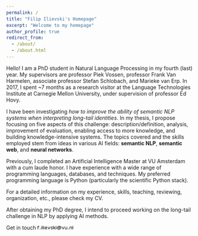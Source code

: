 ```yaml
---
permalink: /
title: "Filip Ilievski's Homepage"
excerpt: "Welcome to my homepage"
author_profile: true
redirect_from: 
  - /about/
  - /about.html
---
```


Hello! I am a PhD student in Natural Language Processing in my fourth (last) year. 
My supervisors are professor Piek Vossen, professor Frank Van Harmelen, associate professor Stefan Schlobach, and Marieke van Erp.
In 2017, I spent ~7 months as a research visitor at the Language Technologies Institute at Carnegie Mellon University, under supervision of professor Ed Hovy.

I have been investigating *how to improve the ability of semantic NLP systems when interpreting long-tail identities*. In my thesis, I propose focusing on five aspects of this challenge: description/definition, analysis, improvement of evaluation, enabling access to more knowledge, and building knowledge-intensive systems. The topics covered and the skills employed stem from ideas in various AI fields: **semantic NLP**, **semantic web**, and **neural networks**.

Previously, I completed an Artificial Intelligence Master at VU Amsterdam with a cum laude honor. I have experience with a wide range of programming languages, databases, and techniques. My preferred programming language is Python (particularly the scientific Python stack). 

For a detailed information on my experience, skills, teaching, reviewing, organization, etc., please check my CV.

After obtaining my PhD degree, I intend to proceed working on the long-tail challenge in NLP by applying AI methods.


Get in touch ![f.ilievski AT vu DOT nl](/images/email.png)

